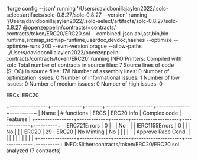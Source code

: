 'forge config --json' running
'/Users/davidbonillajaylen2022/.solc-select/artifacts/solc-0.8.27/solc-0.8.27 --version' running
'/Users/davidbonillajaylen2022/.solc-select/artifacts/solc-0.8.27/solc-0.8.27 @openzeppelin/contracts/=contracts/ contracts/token/ERC20/ERC20.sol --combined-json abi,ast,bin,bin-runtime,srcmap,srcmap-runtime,userdoc,devdoc,hashes --optimize --optimize-runs 200 --evm-version prague --allow-paths .,/Users/davidbonillajaylen2022/openzeppelin-contracts/contracts/token/ERC20' running
INFO:Printers:
Compiled with solc
Total number of contracts in source files: 7
Source lines of code (SLOC) in source files: 178
Number of  assembly lines: 0
Number of optimization issues: 0
Number of informational issues: 1
Number of low issues: 0
Number of medium issues: 0
Number of high issues: 0

ERCs: ERC20

+----------------+-------------+-------+--------------------+--------------+----------+
| Name           | # functions | ERCS  | ERC20 info         | Complex code | Features |
+----------------+-------------+-------+--------------------+--------------+----------+
| IERC721Errors  | 0           |       |                    | No           |          |
| IERC1155Errors | 0           |       |                    | No           |          |
| ERC20          | 29          | ERC20 | No Minting         | No           |          |
|                |             |       | Approve Race Cond. |              |          |
|                |             |       |                    |              |          |
+----------------+-------------+-------+--------------------+--------------+----------+
INFO:Slither:contracts/token/ERC20/ERC20.sol analyzed (7 contracts)
